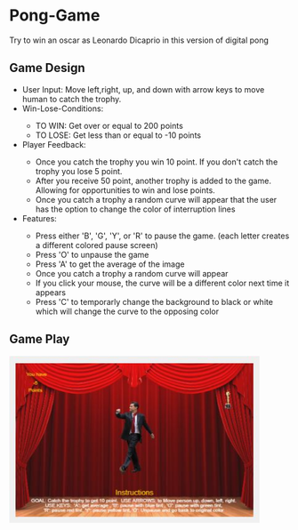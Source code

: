 # Pong-Game
Try to win an oscar as Leonardo Dicaprio in this version of digital pong 

<h2> Game Design </h2> 
<ul> 
<li> User Input: Move left,right, up, and down with arrow keys to move human to catch the trophy.</li>
<li> Win-Lose-Conditions:</li>
<ul><li> TO WIN: Get over or equal to 200 points</li>
<li>TO LOSE: Get less than or equal to -10 points </li> </ul>
<li> Player Feedback:</li>
<ul> <li> Once you catch the trophy you win 10 point. If you don't catch the trophy you lose 5 point. </li>
<li> After you receive 50 point, another trophy is added to the game. Allowing for opportunities to win and lose points. </li>
<li> Once you catch a trophy a random curve will appear that the user has the option to change the color of interruption lines </li> </ul>
<li> Features: </li> 
<ul> <li> Press either 'B', 'G', 'Y', or 'R' to pause the game. (each letter creates a different colored pause screen) </li>
<li> Press 'O' to unpause the game </li>
<li> Press 'A' to get the average of the image </li>
<li> Once you catch a trophy a random curve will appear </li>
<li> If you click your mouse, the curve will be a different color next time it appears </li>
<li> Press 'C' to temporarly change the background to black or white which will change the curve to the opposing color </li> </ul>
</ul>
<h2> Game Play </h2> 
<img src="https://raw.githubusercontent.com/shannabenammar/Pong-Game/master/img/GamePlay-PongGame.JPG" width ="450" height ="300" />
